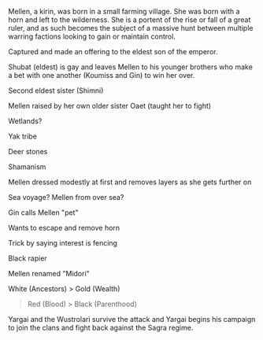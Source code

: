 Mellen, a kirin, was born in a small farming village. She was born with a horn and left to the wilderness. She is a portent of the rise or fall of a great ruler, and as such becomes the subject of a massive hunt between multiple warring factions looking to gain or maintain control.

Captured and made an offering to the eldest son of the emperor.

Shubat (eldest) is gay and leaves Mellen to his younger brothers who make a bet with one another (Koumiss and Gin) to win her over.

Second eldest sister (Shimni)

Mellen raised by her own older sister Oaet (taught her to fight)

Wetlands?

Yak tribe

Deer stones

Shamanism 

Mellen dressed modestly at first and removes layers as she gets further on

Sea voyage? Mellen from over sea?

Gin calls Mellen "pet"

Wants to escape and remove horn

Trick by saying interest is fencing

Black rapier

Mellen renamed "Midori"

White (Ancestors) > Gold (Wealth) 
> Red (Blood) > Black (Parenthood)

Yargai and the Wustrolari survive the attack and Yargai begins his campaign to join the clans and fight back against the Sagra regime.
